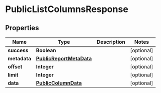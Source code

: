 

# PublicListColumnsResponse


## Properties

| Name | Type | Description | Notes |
|------------ | ------------- | ------------- | -------------|
|**success** | **Boolean** |  |  [optional] |
|**metadata** | [**PublicReportMetaData**](PublicReportMetaData.md) |  |  [optional] |
|**offset** | **Integer** |  |  [optional] |
|**limit** | **Integer** |  |  [optional] |
|**data** | [**PublicColumnData**](PublicColumnData.md) |  |  [optional] |



